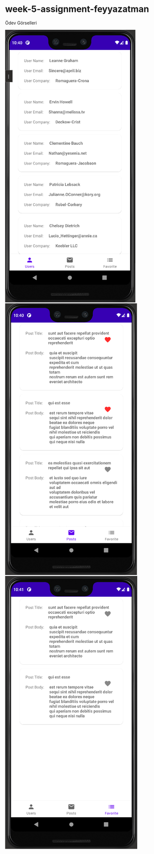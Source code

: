 # week-5-assignment-feyyazatman

Ödev Görselleri

![](images/app1.png "Screenshot\_1")  ![](images/app2.png "Screenshot\_0")    ![](images/app3.png "Screenshot\_4")

